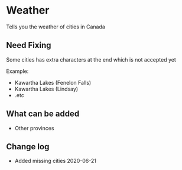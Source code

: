 # Weather
 Tells you the weather of cities in Canada

<h2>Need Fixing</h2> 

Some cities has extra characters at the end which is not accepted yet

Example:
<ul>
 <li>Kawartha Lakes (Fenelon Falls)</li>
 <li>Kawartha Lakes (Lindsay)</li>
 <li>.etc</li>
</ul>

<h2>What can be added</h2>

<ul>
 <li>Other provinces</li>
</ul>

<h2>Change log</h2>
<ul>
 <li>Added missing cities 2020-06-21</li>
